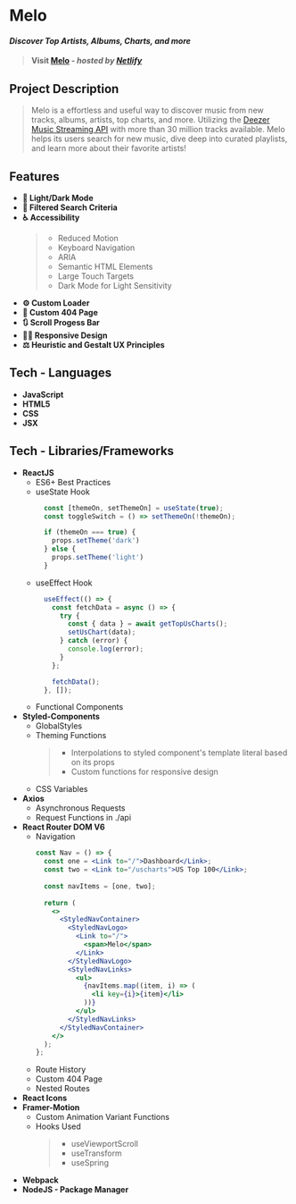 # **Melo**
#### ***Discover Top Artists, Albums, Charts, and more***
> **Visit [Melo](url) - *hosted by [Netlify](https://www.netlify.com/)***

## **Project Description**
> Melo is a effortless and useful way to discover music from new tracks, albums, artists, top charts, and more. Utilizing the [Deezer Music Streaming API](https://www.deezer.com/us/) with more than 30 million tracks available. Melo helps its users search for new music, dive deep into curated playlists, and learn more about their favorite artists!

<!-- Insert Screenshot -->

## **Features**
* **🌙 Light/Dark Mode**
* **🔎 Filtered Search Criteria**        
* **♿ Accessibility**
  >* Reduced Motion
  >* Keyboard Navigation
  >* ARIA
  >* Semantic HTML Elements
  >* Large Touch Targets
  >* Dark Mode for Light Sensitivity
* **⚙️ Custom Loader**
* **🚩 Custom 404 Page**
* **🔃 Scroll Progess Bar**
* **🤳🏻  Responsive Design**
* **⚖️ Heuristic and Gestalt UX Principles**

## **Tech - Languages**
* **JavaScript**
* **HTML5**
* **CSS**
* **JSX**

## **Tech - Libraries/Frameworks**
* **ReactJS**
  * ES6+ Best Practices
  * useState Hook
    ```jsx
      const [themeOn, setThemeOn] = useState(true);
      const toggleSwitch = () => setThemeOn(!themeOn);

      if (themeOn === true) {
        props.setTheme('dark')
      } else {
        props.setTheme('light')
      }
    ```
  * useEffect Hook
    ```jsx
      useEffect(() => {
        const fetchData = async () => {
          try {
            const { data } = await getTopUsCharts();
            setUsChart(data);
          } catch (error) {
            console.log(error);
          }
        };

        fetchData();
      }, []);
    ```
  * Functional Components
* **Styled-Components**
  * GlobalStyles
  * Theming Functions
    >* Interpolations to styled component's template literal based on its props
    >* Custom functions for responsive design
  * CSS Variables
* **Axios**
  * Asynchronous Requests
  * Request Functions in ./api
* **React Router DOM V6**
  * Navigation
    ```jsx
    const Nav = () => {
      const one = <Link to="/">Dashboard</Link>;
      const two = <Link to="/uscharts">US Top 100</Link>;
      
      const navItems = [one, two];
      
      return (
        <>
          <StyledNavContainer>
            <StyledNavLogo>
              <Link to="/">
                <span>Melo</span>
              </Link>
            </StyledNavLogo>
            <StyledNavLinks>
              <ul>
                {navItems.map((item, i) => (
                  <li key={i}>{item}</li>
                ))}
              </ul>
            </StyledNavLinks>
          </StyledNavContainer>
        </>
      );
    };
    ```
  * Route History
  * Custom 404 Page
  * Nested Routes
* **React Icons**
* **Framer-Motion**
  * Custom Animation Variant Functions
  * Hooks Used
    >* useViewportScroll
    >* useTransform
    >* useSpring
* **Webpack**
* **NodeJS - Package Manager**



